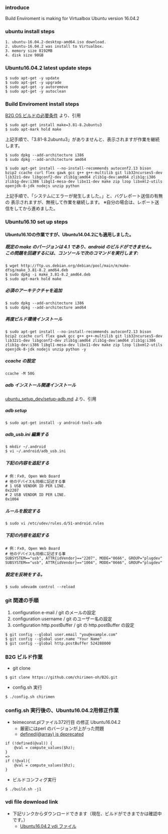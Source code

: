 
### introduce
Build Enviroment is making for Virtualbox
Ubuntu version 16.04.2

### ubuntu install steps
```
1. ubuntu-16.04.2-desktop-amd64.iso download.
2. ubuntu-16.04.2 was install to Virtualbox.
3. memory size 8192MB
4. disk size 90GB
```

### Ubuntu16.04.2 latest update steps
```
$ sudo apt-get -y update
$ sudo apt-get -y upgrade
$ sudo apt-get -y autoremove
$ sudo apt-get -y autoclean
```

### Build Enviroment install steps
[B2G OS ビルドの必要条件](https://developer.mozilla.org/ja/docs/Archive/B2G_OS/B2G_build_prerequisites) より、引用
```
$ sudo apt-get install make=3.81-8.2ubuntu3
$ sudo apt-mark hold make
```

上記手順で、「3.81-8.2ubuntu3」がありませんと、表示されますが作業を継続します。

```
$ sudo dpkg --add-architecture i386
$ sudo dpkg --add-architecture amd64
```

```
$ sudo apt-get install --no-install-recommends autoconf2.13 bison bzip2 ccache curl flex gawk gcc g++ g++-multilib git lib32ncurses5-dev lib32z1-dev libgconf2-dev zlib1g:amd64 zlib1g-dev:amd64 zlib1g:i386 zlib1g-dev:i386 libgl1-mesa-dev libx11-dev make zip lzop libxml2-utils openjdk-8-jdk nodejs unzip python
```

上記手順で、「システムにエラーが発生しました。」と、バグレポート送信の有無の
表示されますが、無視して作業を継続します。
※自分の場合は、レポート送信をしてから進めました。

### Ubuntu16.10 set up steps
#### Ubuntu16.10の作業ですが、Ubuntu14.04.2にも適用しました。

##### 既定の make のバージョンは 4.1 であり、android のビルドができません。<br />この問題を回避するには、コンソールで次のコマンドを実行します:
```
$ wget http://ftp.us.debian.org/debian/pool/main/m/make-dfsg/make_3.81-8.2_amd64.deb
$ sudo dpkg -i make_3.81-8.2_amd64.deb
$ sudo apt-mark hold make
```

##### 必須のアーキテクチャを追加
```
$ sudo dpkg --add-architecture i386
$ sudo dpkg --add-architecture amd64
```

#####  再度ビルド環境インストール
```
$ sudo apt-get install --no-install-recommends autoconf2.13 bison bzip2 ccache curl flex gawk gcc g++ g++-multilib git lib32ncurses5-dev lib32z1-dev libgconf2-dev zlib1g:amd64 zlib1g-dev:amd64 zlib1g:i386 zlib1g-dev:i386 libgl1-mesa-dev libx11-dev make zip lzop libxml2-utils openjdk-8-jdk nodejs unzip python -y
```

#####  ccache の設定
```
ccache -M 50G
```

#####  adb インストール関連インストール
[ubuntu_setup_dev/setup-adb.md](https://github.com/gurezo/ubuntu_setup_dev/blob/master/setup-adb.md) より、引用

#####  adb setup
 ```
$ sudo apt-get install -y android-tools-adb
```

#####  adb_usb.ini 編集する
```
$ mkdir ~/.android
$ vi ~/.android/adb_usb.ini
```

#####  下記の内容を追記する  
~~~~
# 例：Fx0, Open Web Board  
# 他のデバイスも同様に記述する事
# 1 USB VENDOR ID PER LINE.
0x2207
# 2 USB VENDOR ID PER LINE.
0x1004
~~~~

#####  ルールを設定する
```
$ sudo vi /etc/udev/rules.d/51-android.rules
```

#####   下記の内容を追記する
~~~~
# 例：Fx0, Open Web Board  
# 他のデバイスも同様に記述する事
SUBSYSTEM=="usb", ATTR{idVendor}=="2207", MODE="0666", GROUP="plugdev"
SUBSYSTEM=="usb", ATTR{idVendor}=="1004", MODE="0666", GROUP="plugdev"
~~~~

#####  設定を反映をする。
```
$ sudo udevadm control --reload
```

### git 関連の手順
1. configuration e-mail / git のメールの設定
2. configuration username / git のユーザー名の設定
3. configuration http.postBuffer / git の http.postBuffer の設定

```
$ git config --global user.email "you@example.com"
$ git config --global user.name "Your Name"
$ git config --global http.postBuffer 524288000
```

### B2G ビルド作業
- git clone
```
$ git clone https://github.com/chirimen-oh/B2G.git
```
- config.sh 実行
```
$ ./config.sh chirimen
```

### config.sh 実行後の、Ubuntu16.04.2用修正作業
- teimeconst.plファイル372行目 の修正 Ubuntu16.04.2
  - 厳密にはperl のバージョンが上がった問題
  - [defined(@array) is deprecated](http://search.cpan.org/~rjbs/perl-5.16.0/pod/perldiag.pod#defined(@array)_is_deprecated)
```
if (!defined(@val)) {
    @val = compute_values($hz);
}
=>
if (!@val){
    @val = compute_values($hz);
}
```
- ビルドコンフィグ実行
```
$ ./build.sh -j1
```

### vdi file download link
- 下記リンクからダウンロードできます（現在、ビルドができまでかは確認中です。）
  - [Ubuntu16.04.2 vdi ファイル](https://drive.google.com/open?id=0Bw4DSuL6h4j_RzJJb1VMTU9TSnM)
